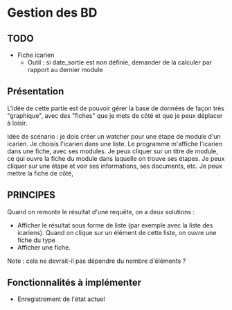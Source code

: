 # Gestion des BD

## TODO

* Fiche icarien
  * Outil : si date_sortie est non définie, demander de la calculer par rapport au dernier module

## Présentation

L'idée de cette partie est de pouvoir gérer la base de données de façon très "graphique", avec des "fiches" que je mets de côté et que je peux déplacer à loisir.

Idée de scénario : je dois créer un watcher pour une étape de module d'un icarien. Je choisis l'icarien dans une liste. Le programme m'affiche l'icarien dans une fiche, avec ses modules. Je peux cliquer sur un titre de module, ce qui ouvre la fiche du module dans laquelle on trouve ses étapes. Je peux cliquer sur une étape et voir ses informations, ses documents, etc. Je peux mettre la fiche de côté,

## PRINCIPES

Quand on remonte le résultat d'une requête, on a deux solutions :
* Afficher le résultat sous forme de liste (par exemple avec la liste des icariens). Quand on clique sur un élément de cette liste, on ouvre une fiche du type
* Afficher une fiche.

Note : cela ne devrait-il pas dépendre du nombre d'éléments ?

## Fonctionnalités à implémenter

* Enregistrement de l'état actuel
